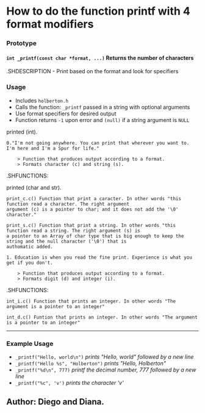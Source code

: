 # How to do the function printf with 4 format modifiers

### Prototype
#### `int _printf(const char *format, ...)` Returns the number of characters

.SHDESCRIPTION - Print based on the format and look for specifiers 

### Usage
- Includes `holberton.h`
- Calls the function: `_printf` passed in a string with optional arguments
- Use format specifiers for desired output
- Function returns `-1` upon error and `(null)` if a string argument is `NULL`


printed (int).

	0."I'm not going anywhere. You can print that wherever you want to. I'm here and I'm a Spur for life."

  		> Function that produces output according to a format.
		> Formats character (c) and string (s).

.SHFUNCTIONS:

printed (char and str).

	print_c.c() Function that print a caracter. In other words "this function read a character. The right argument
	argument (c) is a pointer to char; and it does not add the '\0' character."

	print_s.c() Function that print a string. In other words "this function read a string. The right argument (s) is
	a pointer to an Array of char type that is big enough to keep the string and the null character ('\0') that is
	authomatic added.

	1. Education is when you read the fine print. Experience is what you get if you don't.

		> Function that produces output according to a format.
		> Formats digit (d) and integer (i).

.SHFUNCTIONS:

	int_i.c() Function that prints an integer. In other words "The argument is a pointer to an integer"

	int_d.c() Funtion that prints an integer. In other words "The argument is a pointer to an integer"

---

### Example Usage
- `_printf("Hello, world\n")` *prints "Hello, world" followed by a new line*
- `_printf("Hello %s", "Holberton")` *prints "Hello, Holberton"*
- `_printf("%d\n", 777)` *printf the decimal number, 777 followed by a new line*
- `_printf("%c", 'v')` *prints the character 'v'*

## Author: Diego and Diana.

